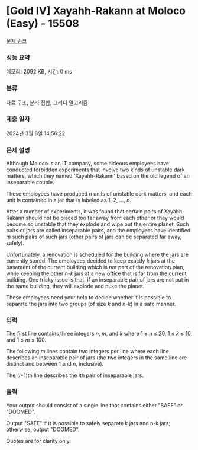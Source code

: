 # [Gold IV] Xayahh-Rakann at Moloco (Easy) - 15508 

[문제 링크](https://www.acmicpc.net/problem/15508) 

### 성능 요약

메모리: 2092 KB, 시간: 0 ms

### 분류

자료 구조, 분리 집합, 그리디 알고리즘

### 제출 일자

2024년 3월 8일 14:56:22

### 문제 설명

<p>Although Moloco is an IT company, some hideous employees have conducted forbidden experiments that involve two kinds of unstable dark matters, which they named 'Xayahh-Rakann' based on the old legend of an inseparable couple.</p>

<p>These employees have produced <em>n</em> units of unstable dark matters, and each unit is contained in a jar that is labeled as 1, 2, ..., <em>n</em>.</p>

<p>After a number of experiments, it was found that certain pairs of Xayahh-Rakann should not be placed too far away from each other or they would become so unstable that they explode and wipe out the entire planet. Such pairs of jars are called inseparable pairs, and the employees have identified <em>m</em> such pairs of such jars (other pairs of jars can be separated far away, safely).</p>

<p>Unfortunately, a renovation is scheduled for the building where the jars are currently stored. The employees decided to keep exactly <em>k</em> jars at the basement of the current building which is not part of the renovation plan, while keeping the other <em>n</em>-<em>k</em> jars at a new office that is far from the current building. One tricky issue is that, if an inseparable pair of jars are not put in the same building, they will explode and nuke the planet.</p>

<p>These employees need your help to decide whether it is possible to separate the jars into two groups (of size <em>k</em> and <em>n</em>-<em>k</em>) in a safe manner. </p>

### 입력 

 <p>The first line contains three integers <em>n</em>, <em>m</em>, and <em>k</em> where 1 ≤ <em>n</em> ≤ 20, 1 ≤ <em>k</em> ≤ 10, and 1 ≤ <em>m</em> ≤ 100. </p>

<p>The following <em>m</em> lines contain two integers per line where each line describes an inseparable pair of jars (the two integers in the same line are distinct and between 1 and <em>n</em>, inclusive).</p>

<p>The (<em>i</em>+1)th line describes the <em>i</em>th pair of inseparable jars.</p>

### 출력 

 <p>Your output should consist of a single line that contains either "SAFE" or "DOOMED".</p>

<p>Output "SAFE" if it is possible to safely separate k jars and n-k jars; otherwise, output "DOOMED".</p>

<p>Quotes are for clarity only.</p>

